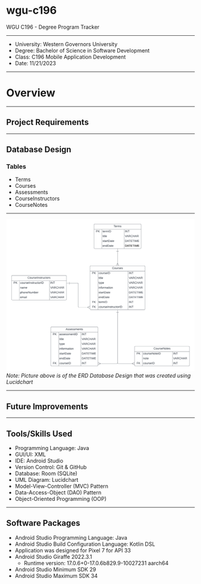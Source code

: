 # wgu-c196
WGU C196 - Degree Program Tracker

---

* University: Western Governors University
* Degree: Bachelor of Science in Software Development
* Class: C196 Mobile Application Development
* Date: 11/21/2023

---

# Overview





---

## Project Requirements


---

## Database Design

### Tables
* Terms
* Courses
* Assessments
* CourseInstructors
* CourseNotes

---

![ERD Database Design made in Lucidchart](/database-design/WGU-C196-Database-ERD.png)
*Note: Picture above is of the ERD Database Design that was created using Lucidchart*

---

## Future Improvements

---

## Tools/Skills Used

* Programming Language: Java
* GUI/UI: XML
* IDE: Android Studio
* Version Control: Git & GitHub
* Database: Room (SQLite)
* UML Diagram: Lucidchart
* Model-View-Controller (MVC) Pattern
* Data-Access-Object (DAO) Pattern
* Object-Oriented Programming (OOP)

---

## Software Packages

* Android Studio Programming Language: Java
* Android Studio Build Configuration Language: Kotlin DSL
* Application was designed for Pixel 7 for API 33
* Android Studio Giraffe 2022.3.1
  * Runtime version: 17.0.6+0-17.0.6b829.9-10027231 aarch64
* Android Studio Minimum SDK 29
* Android Studio Maximum SDK 34
